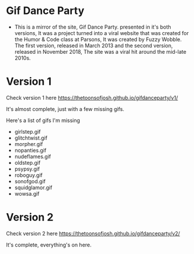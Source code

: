 # Gif Dance Party
- This is a mirror of the site, Gif Dance Party. presented in it's both versions, It was a project turned into a viral website that was created for the Humor & Code class at Parsons, It was created by Fuzzy Wobble.
The first version, released in March 2013 and the second version, released in November 2018, The site was a viral hit around the mid-late 2010s.

# Version 1
Check version 1 here https://thetoonsofjosh.github.io/gifdanceparty/v1/

It's almost complete, just with a few missing gifs.

Here's a list of gifs I'm missing
- girlstep.gif
- glitchtwist.gif
- morpher.gif
- nopanties.gif
- nudeflames.gif
- oldstep.gif
- psypsy.gif
- roboguy.gif
- sonofgod.gif
- squidglamor.gif
- wowsa.gif
  
# Version 2
Check version 2 here https://thetoonsofjosh.github.io/gifdanceparty/v2/

It's complete, everything's on here.
